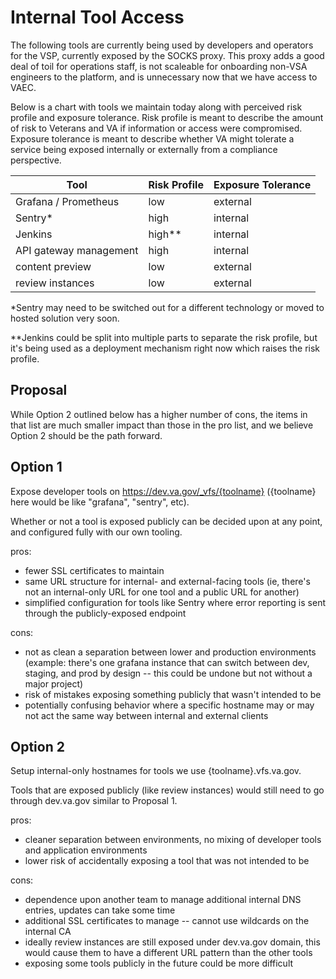 # Internal Tool Access

The following tools are currently being used by developers and operators for the VSP, currently exposed by the SOCKS proxy. This proxy adds a good deal of toil for operations staff, is not scaleable for onboarding non-VSA engineers to the platform, and is unnecessary now that we have access to VAEC.

Below is a chart with tools we maintain today along with perceived risk profile and exposure tolerance. Risk profile is meant to describe the amount of risk to Veterans and VA if information or access were compromised. Exposure tolerance is meant to describe whether VA might tolerate a service being exposed internally or externally from a compliance perspective.

| Tool | Risk Profile | Exposure Tolerance |
| --- | --- | --- |
| Grafana / Prometheus | low | external |
| Sentry* | high | internal |
| Jenkins | high** | internal |
| API gateway management | high | internal |
| content preview | low | external |
| review instances | low | external |

*Sentry may need to be switched out for a different technology or moved to hosted solution very soon.

**Jenkins could be split into multiple parts to separate the risk profile, but it's being used as a deployment mechanism right now which raises the risk profile.

## Proposal

While Option 2 outlined below has a higher number of cons, the items in that list are much smaller impact than those in the pro list, and we believe Option 2 should be the path forward.

## Option 1

Expose developer tools on https://dev.va.gov/_vfs/{toolname} ({toolname} here would be like "grafana", "sentry", etc).

Whether or not a tool is exposed publicly can be decided upon at any point, and configured fully with our own tooling.

pros:

- fewer SSL certificates to maintain
- same URL structure for internal- and external-facing tools (ie, there's not an internal-only URL for one tool and a public URL for another)
- simplified configuration for tools like Sentry where error reporting is sent through the publicly-exposed endpoint

cons:

- not as clean a separation between lower and production environments (example: there's one grafana instance that can switch between dev, staging, and prod by design -- this could be undone but not without a major project)
- risk of mistakes exposing something publicly that wasn't intended to be
- potentially confusing behavior where a specific hostname may or may not act the same way between internal and external clients

## Option 2

Setup internal-only hostnames for tools we use {toolname}.vfs.va.gov.

Tools that are exposed publicly (like review instances) would still need to go through dev.va.gov similar to Proposal 1.

pros:

- cleaner separation between environments, no mixing of developer tools and application environments
- lower risk of accidentally exposing a tool that was not intended to be

cons:

- dependence upon another team to manage additional internal DNS entries, updates can take some time
- additional SSL certificates to manage -- cannot use wildcards on the internal CA
- ideally review instances are still exposed under dev.va.gov domain, this would cause them to have a different URL pattern than the other tools
- exposing some tools publicly in the future could be more difficult
